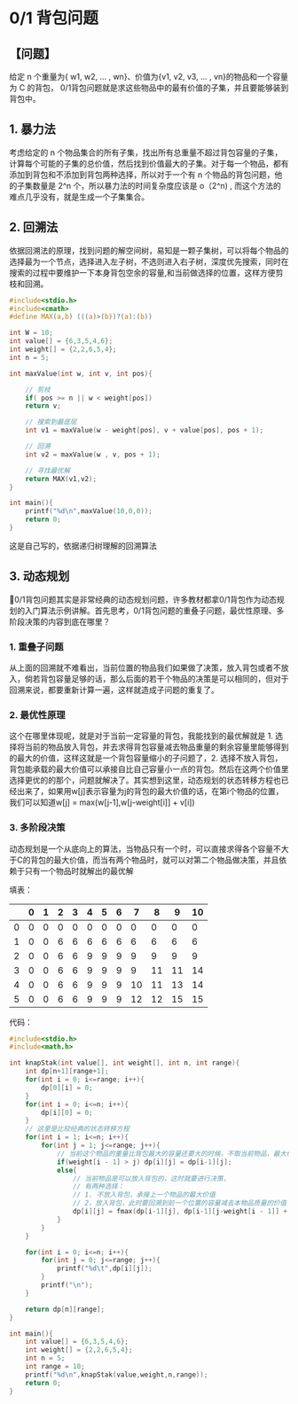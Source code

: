 # 0/1 背包问题

## 【问题】

给定 n 个重量为{ w1, w2, ... , wn}、价值为{v1, v2, v3, ... , vn}的物品和一个容量为 C 的背包， 0/1背包问题就是求这些物品中的最有价值的子集，并且要能够装到背包中。

## 1. 暴力法

考虑给定的 n 个物品集合的所有子集，找出所有总重量不超过背包容量的子集，计算每个可能的子集的总价值，然后找到价值最大的子集。对于每一个物品，都有添加到背包和不添加到背包两种选择，所以对于一个有 n 个物品的背包问题，他的子集数量是 2^n 个，所以暴力法的时间复杂度应该是 o（2^n) , 而这个方法的难点几乎没有，就是生成一个子集集合。

## 2. 回溯法

依据回溯法的原理，找到问题的解空间树，易知是一颗子集树，可以将每个物品的选择最为一个节点，选择进入左子树，不选则进入右子树，深度优先搜索，同时在搜索的过程中要维护一下本身背包空余的容量,和当前做选择的位置，这样方便剪枝和回溯。

```c
#include<stdio.h>
#include<cmath>
#define MAX(a,b) (((a)>(b))?(a):(b))

int W = 10;
int value[] = {6,3,5,4,6};
int weight[] = {2,2,6,5,4};
int n = 5;

int maxValue(int w, int v, int pos){

    // 剪枝
    if( pos >= n || w < weight[pos])
    return v;

    // 搜索到最底层
    int v1 = maxValue(w - weight[pos], v + value[pos], pos + 1);

    // 回溯
    int v2 = maxValue(w , v, pos + 1);

    // 寻找最优解
    return MAX(v1,v2);
}

int main(){
    printf("%d\n",maxValue(10,0,0));
    return 0;
}
```

这是自己写的，依据递归树理解的回溯算法

## 3. 动态规划

0/1背包问题其实是非常经典的动态规划问题，许多教材都拿0/1背包作为动态规划的入门算法示例讲解。首先思考，0/1背包问题的重叠子问题，最优性原理、多阶段决策的内容到底在哪里？

### 1. 重叠子问题

从上面的回溯就不难看出，当前位置的物品我们如果做了决策，放入背包或者不放入，倘若背包容量足够的话，那么后面的若干个物品的决策是可以相同的，但对于回溯来说，都要重新计算一遍，这样就造成子问题的重复了。

### 2. 最优性原理

这个在哪里体现呢，就是对于当前一定容量的背包，我能找到的最优解就是 1. 选择将当前的物品放入背包，并去求得背包容量减去物品重量的剩余容量里能够得到的最大的价值，这样这就是一个背包容量缩小的子问题了，2. 选择不放入背包，背包能承载的最大价值可以承接自比自己容量小一点的背包。然后在这两个价值里选择更优的的那个，问题就解决了。其实想到这里，动态规划的状态转移方程也已经出来了，如果用w[j]表示容量为j的背包的最大价值的话，在第i个物品的位置，我们可以知道w[j] = max(w[j-1],w[j-weight[i]] + v[i])

### 3. 多阶段决策

动态规划是一个从底向上的算法，当物品只有一个时，可以直接求得各个容量不大于C的背包的最大价值，而当有两个物品时，就可以对第二个物品做决策，并且依赖于只有一个物品时就解出的最优解

填表：

|      | 0    | 1    | 2    | 3    | 4    | 5    | 6    | 7    | 8    | 9    | 10   |
| ---- | ---- | ---- | ---- | ---- | ---- | ---- | ---- | ---- | ---- | ---- | ---- |
| 0    | 0    | 0    | 0    | 0    | 0    | 0    | 0    | 0    | 0    | 0    | 0    |
| 1    | 0    | 0    | 6    | 6    | 6    | 6    | 6    | 6    | 6    | 6    | 6    |
| 2    | 0    | 0    | 6    | 6    | 9    | 9    | 9    | 9    | 9    | 9    | 9    |
| 3    | 0    | 0    | 6    | 6    | 9    | 9    | 9    | 9    | 11   | 11   | 14   |
| 4    | 0    | 0    | 6    | 6    | 9    | 9    | 9    | 10   | 11   | 13   | 14   |
| 5    | 0    | 0    | 6    | 6    | 9    | 9    | 9    | 12   | 12   | 15   | 15   |

代码：

```c
#include<stdio.h>
#include<math.h>

int knapStak(int value[], int weight[], int n, int range){
    int dp[n+1][range+1];
    for(int i = 0; i<=range; i++){
        dp[0][i] = 0;
    }
    for(int i = 0; i<=n; i++){
        dp[i][0] = 0;
    }
    // 这里是比较经典的状态转移方程
    for(int i = 1; i<=n; i++){
        for(int j = 1; j<=range; j++){
            // 当前这个物品的重量比背包最大的容量还要大的时候，不取当前物品，最大价值承接自上一个物品能获得的最大价值
            if(weight[i - 1] > j) dp[i][j] = dp[i-1][j];
            else{
                // 当前物品是可以放入背包的，这时就要进行决策，
                // 有两种选择： 
                // 1. 不放入背包，承接上一个物品的最大价值
                // 2，放入背包，此时要回溯到前一个位置的容量减去本物品质量的价值 再加上本物品价值就可以了
                dp[i][j] = fmax(dp[i-1][j], dp[i-1][j-weight[i - 1]] + value[i - 1]);
            }
        }
    }

    for(int i = 0; i<=n; i++){
        for(int j = 0; j<=range; j++){
            printf("%d\t",dp[i][j]);
        }
        printf("\n");
    }

    return dp[n][range];
}

int main(){
    int value[] = {6,3,5,4,6};
    int weight[] = {2,2,6,5,4};
    int n = 5;
    int range = 10;
    printf("%d\n",knapStak(value,weight,n,range));
    return 0;
}
```

